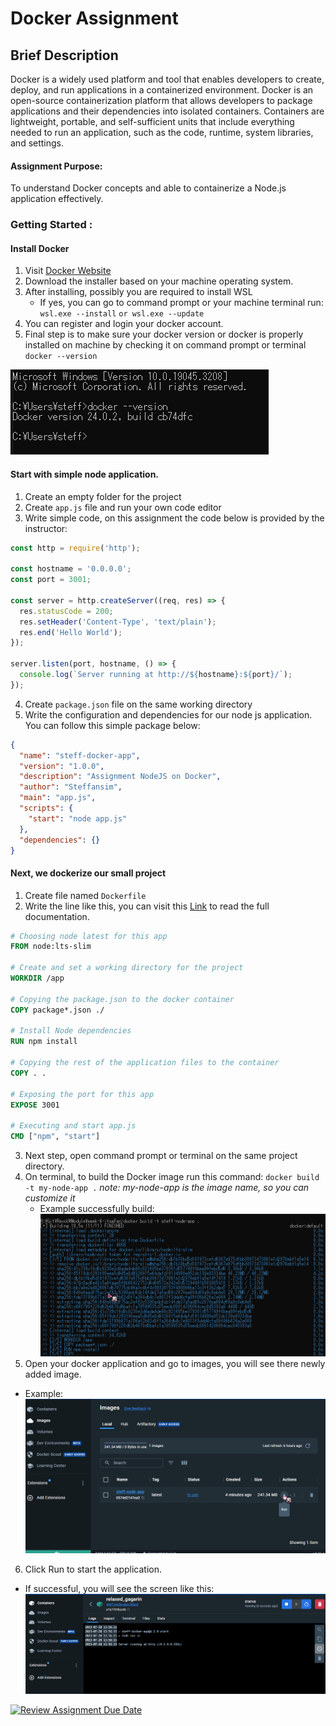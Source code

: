 # Docker Assignment

## Brief Description
Docker is a widely used platform and tool that enables developers to create, deploy, and run applications in a containerized environment. Docker is an open-source containerization platform that allows developers to package applications and their dependencies into isolated containers. Containers are lightweight, portable, and self-sufficient units that include everything needed to run an application, such as the code, runtime, system libraries, and settings. 

#### Assignment Purpose:
To understand Docker concepts and able to containerize a Node.js application effectively.

### Getting Started :
#### Install Docker
1. Visit [Docker Website](https://www.docker.com/)
2. Download the installer based on your machine operating system.
3. After installing, possibly you are required to install WSL
   * If yes, you can go to command prompt or your machine terminal run: `wsl.exe --install` `or wsl.exe --update`
4. You can register and login your docker account.
5. Final step is to make sure your docker version or docker is properly installed on machine by checking it on command prompt or terminal `docker --version`

![alt text](assets/image/ss-docker-version.png "My Docker Version")

#### Start with simple node application.
1. Create an empty folder for the project
2. Create `app.js` file and run your own code editor
3. Write simple code, on this assignment the code below is provided by the instructor:
```javascript
const http = require('http');

const hostname = '0.0.0.0';
const port = 3001;

const server = http.createServer((req, res) => {
  res.statusCode = 200;
  res.setHeader('Content-Type', 'text/plain');
  res.end('Hello World');
});

server.listen(port, hostname, () => {
  console.log(`Server running at http://${hostname}:${port}/`);
});
```
4. Create `package.json` file on the same working directory
5. Write the configuration and dependencies for our node js application. You can follow this simple package below:

```json
{
  "name": "steff-docker-app",
  "version": "1.0.0",
  "description": "Assignment NodeJS on Docker",
  "author": "Steffansim",
  "main": "app.js",
  "scripts": {
    "start": "node app.js"
  },
  "dependencies": {}
}
```
#### Next, we dockerize our small project
1. Create file named `Dockerfile`
2. Write the line like this, you can visit this [Link](https://docs.docker.com/language/nodejs/build-images/) to read the full documentation.
```Dockerfile
# Choosing node latest for this app
FROM node:lts-slim

# Create and set a working directory for the project
WORKDIR /app

# Copying the package.json to the docker container
COPY package*.json ./

# Install Node dependencies
RUN npm install

# Copying the rest of the application files to the container
COPY . .

# Exposing the port for this app
EXPOSE 3001

# Executing and start app.js
CMD ["npm", "start"]
```
3. Next step, open command prompt or terminal on the same project directory.
4. On terminal, to build the Docker image run this command: `docker build -t my-node-app .` _note: my-node-app is the image name, so you can customize it_
   * Example successfully build: ![alt text](assets/image/ss-docker-build.png "My Docker Build")
5. Open your docker application and go to images, you will see there newly added image.
  * Example: ![alt text](assets/image/ss-docker-run.png "My Docker Start the app")
6. Click Run to start the application.
  * If successful, you will see the screen like this: 
   ![alt text](assets/image/ss-docker-success.png "App success")



[![Review Assignment Due Date](https://classroom.github.com/assets/deadline-readme-button-24ddc0f5d75046c5622901739e7c5dd533143b0c8e959d652212380cedb1ea36.svg)](https://classroom.github.com/a/nj7iw4Wb)

